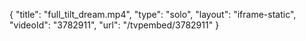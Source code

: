 {
    "title": "full_tilt_dream.mp4",
    "type": "solo",
    "layout": "iframe-static",
    "videoId": "3782911",
    "url": "\/tvpembed\/3782911"
}